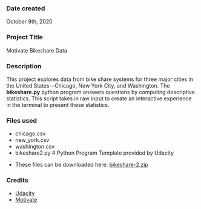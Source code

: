 ### Date created
October 9th, 2020

### Project Title
Motivate Bikeshare Data

### Description
This project explores data from bike share systems for three major cities in the
United States—Chicago, New York City, and Washington. The **bikeshare.py**
python program answers questions by computing descriptive statistics. This
script takes in raw input to create an interactive experience in the terminal
to present these statistics.

### Files used
- chicago.csv
- new_york.csv
- washington.csv
- bikeshare2.py # Python Program Template provided by Udacity

* These files can be downloaded here: [bikeshare-2.zip](https://video.udacity-data.com/topher/2018/March/5aab379c_bikeshare-2/bikeshare-2.zip)

### Credits
- [Udacity](https://www.udacity.com)
- [Motivate](https://www.motivateco.com)
